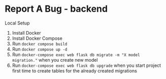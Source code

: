 # Report A Bug - backend

Local Setup

1. Install Docker
2. Install Docker Compose
3. Run `docker compose build`
4. Run `docker compose up -d`
5. Run `docker-compose exec web flask db migrate -m "X model migration."` when you create new model
6. Run `docker-compose exec web flask db upgrade` when you start project first time to create tables for the already created migrations
